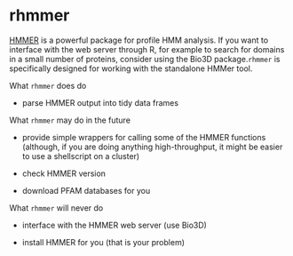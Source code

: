 # rhmmer

[HMMER](hmmer.ord) is a powerful package for profile HMM analysis. If you want
to interface with the web server through R, for example to search for domains
in a small number of proteins, consider using the Bio3D package.`rhmmer` is
specifically designed for working with the standalone HMMer tool.

What `rhmmer` does do

 * parse HMMER output into tidy data frames

What `rhmmer` may do in the future

 * provide simple wrappers for calling some of the HMMER functions (although,
   if you are doing anything high-throughput, it might be easier to use
   a shellscript on a cluster)

 * check HMMER version

 * download PFAM databases for you

What `rhmmer` will never do

 * interface with the HMMER web server (use Bio3D)

 * install HMMER for you (that is your problem)
